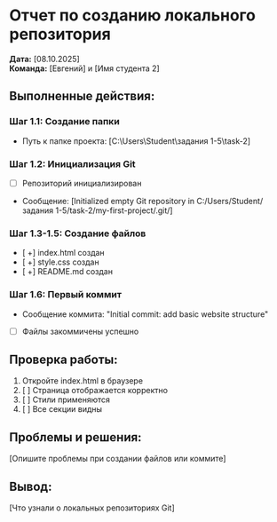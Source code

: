 # Отчет по созданию локального репозитория

**Дата:** [08.10.2025]  
**Команда:** [Евгений] и [Имя студента 2]

## Выполненные действия:

### Шаг 1.1: Создание папки
- Путь к папке проекта: [C:\Users\Student\задания 1-5\task-2]

### Шаг 1.2: Инициализация Git
- [ ] Репозиторий инициализирован
- Сообщение: [Initialized empty Git repository in C:/Users/Student/задания 1-5/task-2/my-first-project/.git/]

### Шаг 1.3-1.5: Создание файлов
- [ +] index.html создан
- [ +] style.css создан  
- [ +] README.md создан

### Шаг 1.6: Первый коммит
- Сообщение коммита: "Initial commit: add basic website structure"
- [ ] Файлы закоммичены успешно

## Проверка работы:
1. Откройте index.html в браузере
2. [ ] Страница отображается корректно
3. [ ] Стили применяются
4. [ ] Все секции видны

## Проблемы и решения:
[Опишите проблемы при создании файлов или коммите]

## Вывод:
[Что узнали о локальных репозиториях Git]